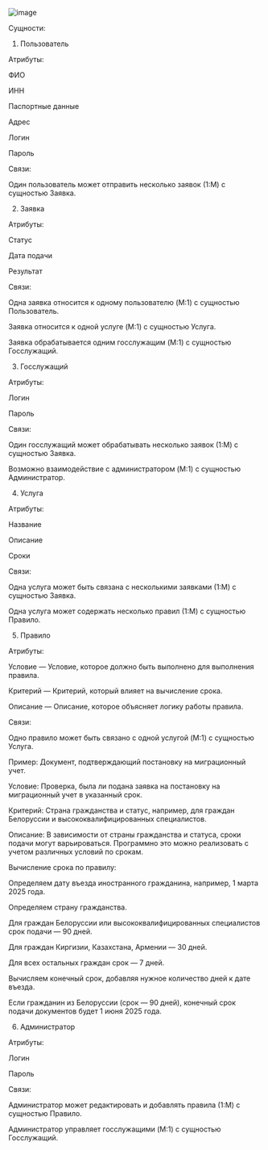 ![image](https://github.com/user-attachments/assets/66849243-4652-436f-9218-9a2dbfa2dcd3)



Сущности:

1. Пользователь

Атрибуты:

ФИО

ИНН

Паспортные данные

Адрес

Логин

Пароль

Связи:

Один пользователь может отправить несколько заявок (1:M) с сущностью Заявка.


2. Заявка

Атрибуты:

Статус

Дата подачи

Результат

Связи:

Одна заявка относится к одному пользователю (M:1) с сущностью Пользователь.

Заявка относится к одной услуге (M:1) с сущностью Услуга.

Заявка обрабатывается одним госслужащим (M:1) с сущностью Госслужащий.


3. Госслужащий

Атрибуты:

Логин

Пароль

Связи:

Один госслужащий может обрабатывать несколько заявок (1:M) с сущностью Заявка.

Возможно взаимодействие с администратором (M:1) с сущностью Администратор.


4. Услуга

Атрибуты:

Название

Описание

Сроки

Связи:

Одна услуга может быть связана с несколькими заявками (1:M) с сущностью Заявка.

Одна услуга может содержать несколько правил (1:M) с сущностью Правило.


5. Правило

Атрибуты:

Условие — Условие, которое должно быть выполнено для выполнения правила.

Критерий — Критерий, который влияет на вычисление срока.

Описание — Описание, которое объясняет логику работы правила.

Связи:

Одно правило может быть связано с одной услугой (M:1) с сущностью Услуга.

Пример: Документ, подтверждающий постановку на миграционный учет.

Условие: Проверка, была ли подана заявка на постановку на миграционный учет в указанный срок.

Критерий: Страна гражданства и статус, например, для граждан Белоруссии и высококвалифицированных специалистов.

Описание: В зависимости от страны гражданства и статуса, сроки подачи могут варьироваться. Программно это можно реализовать с учетом различных условий по срокам.

Вычисление срока по правилу:

Определяем дату въезда иностранного гражданина, например, 1 марта 2025 года.

Определяем страну гражданства.

Для граждан Белоруссии или высококвалифицированных специалистов срок подачи — 90 дней.

Для граждан Киргизии, Казахстана, Армении — 30 дней.

Для всех остальных граждан срок — 7 дней.

Вычисляем конечный срок, добавляя нужное количество дней к дате въезда.

Если гражданин из Белоруссии (срок — 90 дней), конечный срок подачи документов будет 1 июня 2025 года.


6. Администратор

Атрибуты:

Логин

Пароль

Связи:

Администратор может редактировать и добавлять правила (1:M) с сущностью Правило.

Администратор управляет госслужащими (M:1) с сущностью Госслужащий.



